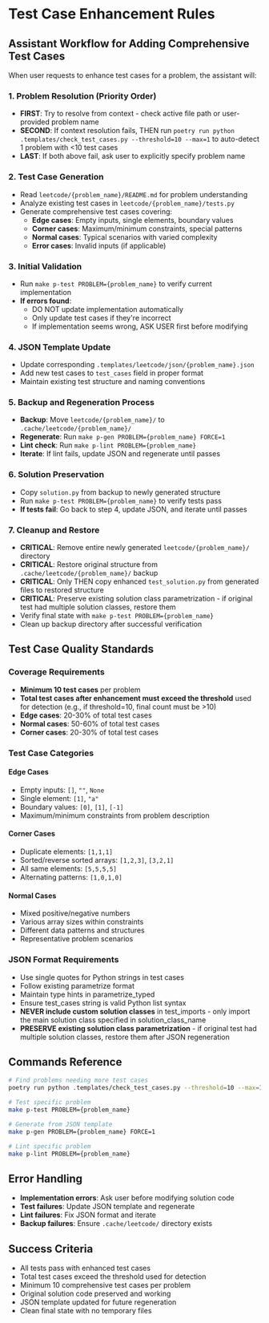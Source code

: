 # Test Case Enhancement Rules

## Assistant Workflow for Adding Comprehensive Test Cases

When user requests to enhance test cases for a problem, the assistant will:

### 1. Problem Resolution (Priority Order)

- **FIRST**: Try to resolve from context - check active file path or user-provided problem name
- **SECOND**: If context resolution fails, THEN run `poetry run python .templates/check_test_cases.py --threshold=10 --max=1` to auto-detect 1 problem with <10 test cases
- **LAST**: If both above fail, ask user to explicitly specify problem name

### 2. Test Case Generation

- Read `leetcode/{problem_name}/README.md` for problem understanding
- Analyze existing test cases in `leetcode/{problem_name}/tests.py`
- Generate comprehensive test cases covering:
    - **Edge cases**: Empty inputs, single elements, boundary values
    - **Corner cases**: Maximum/minimum constraints, special patterns
    - **Normal cases**: Typical scenarios with varied complexity
    - **Error cases**: Invalid inputs (if applicable)

### 3. Initial Validation

- Run `make p-test PROBLEM={problem_name}` to verify current implementation
- **If errors found**:
    - DO NOT update implementation automatically
    - Only update test cases if they're incorrect
    - If implementation seems wrong, ASK USER first before modifying

### 4. JSON Template Update

- Update corresponding `.templates/leetcode/json/{problem_name}.json`
- Add new test cases to `test_cases` field in proper format
- Maintain existing test structure and naming conventions

### 5. Backup and Regeneration Process

- **Backup**: Move `leetcode/{problem_name}/` to `.cache/leetcode/{problem_name}/`
- **Regenerate**: Run `make p-gen PROBLEM={problem_name} FORCE=1`
- **Lint check**: Run `make p-lint PROBLEM={problem_name}`
- **Iterate**: If lint fails, update JSON and regenerate until passes

### 6. Solution Preservation

- Copy `solution.py` from backup to newly generated structure
- Run `make p-test PROBLEM={problem_name}` to verify tests pass
- **If tests fail**: Go back to step 4, update JSON, and iterate until passes

### 7. Cleanup and Restore

- **CRITICAL**: Remove entire newly generated `leetcode/{problem_name}/` directory
- **CRITICAL**: Restore original structure from `.cache/leetcode/{problem_name}/` backup
- **CRITICAL**: Only THEN copy enhanced `test_solution.py` from generated files to restored structure
- **CRITICAL**: Preserve existing solution class parametrization - if original test had multiple solution classes, restore them
- Verify final state with `make p-test PROBLEM={problem_name}`
- Clean up backup directory after successful verification

## Test Case Quality Standards

### Coverage Requirements

- **Minimum 10 test cases** per problem
- **Total test cases after enhancement must exceed the threshold** used for detection (e.g., if threshold=10, final count must be >10)
- **Edge cases**: 20-30% of total test cases
- **Normal cases**: 50-60% of total test cases
- **Corner cases**: 20-30% of total test cases

### Test Case Categories

#### Edge Cases

- Empty inputs: `[]`, `""`, `None`
- Single element: `[1]`, `"a"`
- Boundary values: `[0]`, `[1]`, `[-1]`
- Maximum/minimum constraints from problem description

#### Corner Cases

- Duplicate elements: `[1,1,1]`
- Sorted/reverse sorted arrays: `[1,2,3]`, `[3,2,1]`
- All same elements: `[5,5,5,5]`
- Alternating patterns: `[1,0,1,0]`

#### Normal Cases

- Mixed positive/negative numbers
- Various array sizes within constraints
- Different data patterns and structures
- Representative problem scenarios

### JSON Format Requirements

- Use single quotes for Python strings in test cases
- Follow existing parametrize format
- Maintain type hints in parametrize_typed
- Ensure test_cases string is valid Python list syntax
- **NEVER include custom solution classes** in test_imports - only import the main solution class specified in solution_class_name
- **PRESERVE existing solution class parametrization** - if original test had multiple solution classes, restore them after JSON regeneration

## Commands Reference

```bash
# Find problems needing more test cases
poetry run python .templates/check_test_cases.py --threshold=10 --max=1

# Test specific problem
make p-test PROBLEM={problem_name}

# Generate from JSON template
make p-gen PROBLEM={problem_name} FORCE=1

# Lint specific problem
make p-lint PROBLEM={problem_name}
```

## Error Handling

- **Implementation errors**: Ask user before modifying solution code
- **Test failures**: Update JSON template and regenerate
- **Lint failures**: Fix JSON format and iterate
- **Backup failures**: Ensure `.cache/leetcode/` directory exists

## Success Criteria

- All tests pass with enhanced test cases
- Total test cases exceed the threshold used for detection
- Minimum 10 comprehensive test cases per problem
- Original solution code preserved and working
- JSON template updated for future regeneration
- Clean final state with no temporary files
